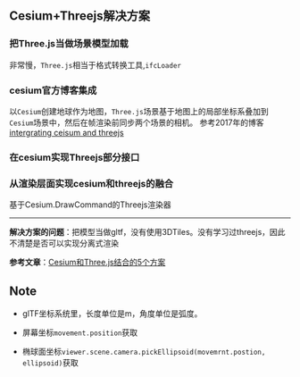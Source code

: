 ## Cesium+Threejs解决方案

### 把Three.js当做场景模型加载

非常慢，`Three.js`相当于格式转换工具,`ifcLoader`

### cesium官方博客集成

以`Cesium`创建地球作为地图，`Three.js`场景基于地图上的局部坐标系叠加到`Cesium`场景中，然后在帧渲染前同步两个场景的相机。
参考2017年的博客[intergrating ceisum and threejs](https://cesium.com/blog/2017/10/23/integrating-cesium-with-threejs/)

### 在cesium实现Threejs部分接口

### 从渲染层面实现cesium和threejs的融合

基于Cesium.DrawCommand的Threejs渲染器

***

**解决方案的问题**：把模型当做gltf，没有使用3DTiles。没有学习过threejs，因此不清楚是否可以实现分离式渲染

**参考文章**：[Cesium和Three.js结合的5个方案](https://zhuanlan.zhihu.com/p/441682100)

## Note

- glTF坐标系统里，长度单位是m，角度单位是弧度。

- 屏幕坐标`movement.position`获取  
- 椭球面坐标`viewer.scene.camera.pickEllipsoid(movemrnt.postion, ellipsoid)`获取
